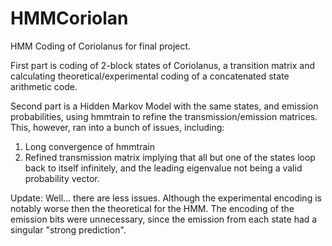 # HMMCoriolan
HMM Coding of Coriolanus for final project.

First part is coding of 2-block states of Coriolanus, a transition matrix and calculating theoretical/experimental coding of a concatenated state arithmetic code.

Second part is a Hidden Markov Model with the same states, and emission probabilities, using hmmtrain to refine the transmission/emission matrices. This, however, ran into a bunch of issues, including:
1. Long convergence of hmmtrain
2. Refined transmission matrix implying that all but one of the states loop back to itself infinitely, and the leading eigenvalue not being a valid probability vector.

Update: Well... there are less issues. Although the experimental encoding is notably worse then the theoretical for the HMM. The encoding of the emission bits were unnecessary, since the emission from each state had a singular "strong prediction".
